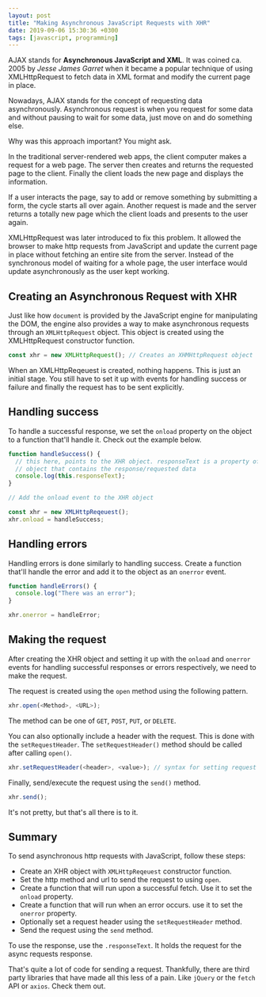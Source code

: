 ```yaml
---
layout: post
title: "Making Asynchronous JavaScript Requests with XHR"
date: 2019-09-06 15:30:36 +0300
tags: [javascript, programming]
---
```


AJAX stands for **Asynchronous JavaScript and XML**. It was coined ca. 2005 by
_Jesse James Garret_ when it became a popular technique of using XMLHttpRequest
to fetch data in XML format and modify the current page in place.

Nowadays, AJAX stands for the concept of requesting data asynchronously.
Asynchronous request is when you request for some data and without pausing to
wait for some data, just move on and do something else.

Why was this approach important? You might ask.

In the traditional server-rendered web apps, the client computer makes a request
for a web page. The server then creates and returns the requested page to the
client. Finally the client loads the new page and displays the information.

If a user interacts the page, say to add or remove something by submitting a
form, the cycle starts all over again. Another request is made and the server
returns a totally new page which the client loads and presents to the user
again.

XMLHttpRequest was later introduced to fix this problem. It allowed the browser
to make http requests from JavaScript and update the current page in place
without fetching an entire site from the server. Instead of the synchronous
model of waiting for a whole page, the user interface would update
asynchronously as the user kept working.

## Creating an Asynchronous Request with XHR

Just like how `document` is provided by the JavaScript engine for manipulating
the DOM, the engine also provides a way to make asynchronous requests through an
`XMLHttpRequest` object. This object is created using the XMLHttpRequest
constructor function.

```js
const xhr = new XMLHttpRequest(); // Creates an XHMHttpRequest object
```

When an XMLHttpReqeuest is created, nothing happens. This is just an initial
stage. You still have to set it up with events for handling success or failure
and finally the request has to be sent explicitly.

## Handling success

To handle a successful response, we set the `onload` property on the object to a
function that'll handle it. Check out the example below.

```js
function handleSuccess() {
  // this here, points to the XHR object. responseText is a property of the XHR
  // object that contains the response/requested data
  console.log(this.responseText);
}

// Add the onload event to the XHR object

const xhr = new XMLHttpReqeuest();
xhr.onload = handleSuccess;
```

## Handling errors

Handling errors is done similarly to handling success. Create a function that'll
handle the error and add it to the object as an `onerror` event.

```js
function handleErrors() {
  console.log("There was an error");
}

xhr.onerror = handleError;
```

## Making the request

After creating the XHR object and setting it up with the `onload` and `onerror`
events for handling successful responses or errors respectively, we need to make
the request.

The request is created using the `open` method using the following pattern.

```js
xhr.open(<Method>, <URL>);
```

The method can be one of `GET`, `POST`, `PUT`, or `DELETE`.

You can also optionally include a header with the request. This is done with the
`setRequestHeader`. The `setRequestHeader()` method should be called after
calling `open()`.

```js
xhr.setRequestHeader(<header>, <value>); // syntax for setting request header
```

Finally, send/execute the request using the `send()` method.

```js
xhr.send();
```

It's not pretty, but that's all there is to it.

## Summary

To send asynchronous http requests with JavaScript, follow these steps:

- Create an XHR object with `XMLHttpReqeuest` constructor function.
- Set the http method and url to send the request to using `open`.
- Create a function that will run upon a successful fetch. Use it to set the
  `onload` property.
- Create a function that will run when an error occurs. use it to set the
  `onerror` property.
- Optionally set a request header using the `setRequestHeader` method.
- Send the request using the `send` method.

To use the response, use the `.responseText`. It holds the request for the async
requests response.

That's quite a lot of code for sending a request. Thankfully, there are third
party libraries that have made all this less of a pain. Like `jQuery` or the
`fetch` API or `axios`. Check them out.
